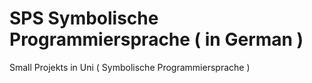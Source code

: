 # SPS Symbolische Programmiersprache ( in German )
Small Projekts in Uni ( Symbolische Programmiersprache )
